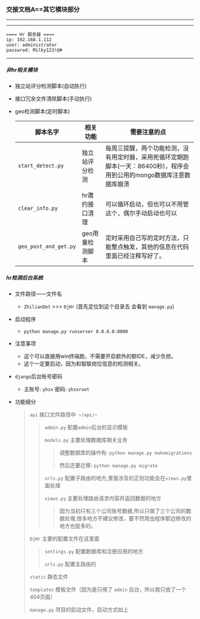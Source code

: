 ### 交接文档A==其它模块部分

---

---

```
==== Hr 服务器 ====
ip: 192.168.1.112
user: administrator
passwrod: Milky123!@#
```

---



##### 非hr相关模块

- 独立站评分检测脚本(自动执行)

- 接口冗余文件清除脚本(手动执行)

- geo检测脚本(定时脚本)

  |脚本名字| 相关功能| 需要注意的点|
  | ------------------- | --------------- | ------------------------------------------------------------ |
  | `start_detect.py`   | 独立站评分检测  | 每周三提醒，两个功能检测，没有用定时器，采用死循环定期跑脚本(一天：86400秒)，程序会用到公用的mongo数据库注意数据库崩溃 |
  | `clear_info.py`     | hr邀约接口清理  | 可以循环启动，但也可以不用管这个，偶尔手动启动也可以         |
  | `geo_post_and_get.py` | geo用量检测脚本 | 定时采用自己写的定时方法，只能整点触发，其他的信息在代码里面已经注释写好了。 |

##### hr检测后台系统

- 文件路径——文件名

  - `ZhilianDet`   >>>   `DjHr`     (首先定位到这个目录去 会看到 `manage.py`)

- 启动程序

  - `python manage.py runserver 0.0.0.0:8000`

- 注意事项

  - 这个可以直接用win终端跑，不需要开启额外的额IDE，减少负担。
  - 这个一定要启动，因为和智联岗位信息的检测相关。

- `django`后台账号密码

  - 主账号: `yhzx`     密码: `yhzxroot`

- 功能细分

  > `api` 接口文件路径中` ~/api/~`
  >
  > > `admin.py` 配置`admin`后台的显示模板
  > >
  > > `models.py`  主要处理数据库相关业务
  > >
  > > > 调整数据库的操作有: `python manage.py makemigrations`
  > > >
  > > > 然后还要迁移: `python manage.py migrate`
  > >
  > > `urls.py`  配置子路由的地方,里面涉及的正则功能会在`views.py`里面处理
  > >
  > > `views.py` 主要处理路由请求内容并返回数据的地方
  > >
  > > > 因为当初只有三个公司账号数据,所以只做了三个公司的数据处理,很多地方不建议修改，要不然爬虫程序那边修改的地方也挺多的。
  >
  > `DjHr` 主要的配置文件在这里面 
  >
  > > `settings.py` 配置数据库和注册应用的地方
  > >
  > > `urls.py` 配置主路由的
  >
  > `static` 静态文件
  >
  > `templates` 模板文件（因为是只用了 `admin` 后台，所以我只放了一个404页面）
  >
  > `manage.py`  项目的启动文件，启动方式如上
